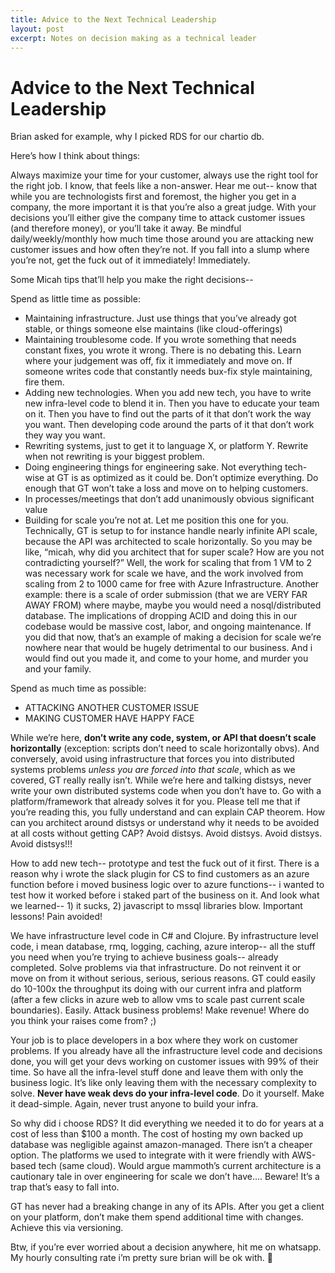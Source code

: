 ```yaml
---
title: Advice to the Next Technical Leadership
layout: post
excerpt: Notes on decision making as a technical leader
---
```


# Advice to the Next Technical Leadership

Brian asked for example, why I picked RDS for our chartio db. 

Here’s how I think about things:

Always maximize your time for your customer, always use the right tool for the right job. I know, that feels like a non-answer. Hear me out--  know that while you are technologists first and foremost, the higher you get in a company, the more important it is that you’re also a great judge. With your decisions you’ll either give the company time to attack customer issues (and therefore money), or you’ll take it away. Be mindful daily/weekly/monthly how much time those around you are attacking new customer issues and how often they’re not. If you fall into a slump where you’re not, get the fuck out of it immediately! Immediately.

Some Micah tips that’ll help you make the right decisions--

Spend as little time as possible:

 - Maintaining infrastructure. Just use things that you’ve already got stable, or things someone else maintains (like cloud-offerings)
 - Maintaining troublesome code. If you wrote something that needs constant fixes, you wrote it wrong. There is no debating this. Learn where your judgement was off, fix it immediately and move on. If someone writes code that constantly needs bux-fix style maintaining, fire them.
 - Adding new technologies. When you add new tech, you have to write new infra-level code to blend it in. Then you have to educate your team on it. Then you have to find out the parts of it that don’t work the way you want. Then developing code around the parts of it that don’t work they way you want. 
 - Rewriting systems, just to get it to language X, or platform Y. Rewrite when not rewriting is your biggest problem.
 - Doing engineering things for engineering sake. Not everything tech-wise at GT is as optimized as it could be. Don’t optimize everything. Do enough that GT won’t take a loss and move on to helping customers.
 - In processes/meetings that don’t add unanimously obvious significant value
 - Building for scale you’re not at. Let me position this one for you. Technically, GT is setup to for instance handle nearly infinite API scale, because the API was architected to scale horizontally. So you may be like, “micah, why did you architect that for super scale? How are you not contradicting yourself?” Well, the work for scaling that from 1 VM to 2 was necessary work for scale we have, and the work involved from scaling from 2 to 1000 came for free with Azure Infrastructure. Another example: there is a scale of order submission (that we are VERY FAR AWAY FROM) where maybe, maybe you would need a nosql/distributed database. The implications of dropping ACID and doing this in our codebase would be massive cost, labor, and ongoing maintenance. If you did that now, that’s an example of making a decision for scale we’re nowhere near that would be hugely detrimental to our business. And i would find out you made it, and come to your home, and murder you and your family.


Spend as much time as possible:

 - ATTACKING ANOTHER CUSTOMER ISSUE
 - MAKING CUSTOMER HAVE HAPPY FACE


While we’re here, **don’t write any code, system, or API that doesn’t scale horizontally** (exception: scripts don’t need to scale horizontally obvs). And conversely, avoid using infrastructure that forces you into distributed systems problems _unless you are forced into that scale_, which as we covered, GT really really isn’t.  While we’re here and talking distsys, never write your own distributed systems code when you don’t have to. Go with a platform/framework that already solves it for you. Please tell me that if you’re reading this, you fully understand and can explain CAP theorem. How can you architect around distsys or understand why it needs to be avoided at all costs without getting CAP? Avoid distsys. Avoid distsys. Avoid distsys. Avoid distsys!!!

How to add new tech-- prototype and test the fuck out of it first. There is a reason why i wrote the slack plugin for CS to find customers as an azure function before i moved business logic over to azure functions-- i wanted to test how it worked before i staked part of the business on it. And look what we learned-- 1) it sucks, 2) javascript to mssql libraries blow. Important lessons! Pain avoided!

We have infrastructure level code in C# and Clojure. By infrastructure level code, i mean database, rmq, logging, caching, azure interop-- all the stuff you need when you’re trying to achieve business goals-- already completed. Solve problems via that infrastructure. Do not reinvent it or move on from it without serious, serious, serious reasons. GT could easily do 10-100x the throughput its doing with our current infra and platform (after a few clicks in azure web to allow vms to scale past current scale boundaries). Easily. Attack business problems! Make revenue! Where do you think your raises come from? ;)

Your job is to place developers in a box where they work on customer problems. If you already have all the infrastructure level code and decisions done, you will get your devs working on customer issues with 99% of their time. So have all the infra-level stuff done and leave them with only the business logic. It’s like only leaving them with the necessary complexity to solve. **Never have weak devs do your infra-level code**. Do it yourself. Make it dead-simple. Again, never trust anyone to build your infra.

So why did i choose RDS? It did everything we needed it to do for years at a cost of less than $100 a month. The cost of hosting my own backed up database was negligible against amazon-managed. There isn’t a cheaper option. The platforms we used to integrate with it were friendly with AWS-based tech (same cloud). Would argue mammoth’s current architecture is a cautionary tale in over engineering for scale we don’t have…. Beware! It’s a trap that’s easy to fall into. 

GT has never had a breaking change in any of its APIs. After you get a client on your platform, don’t make them spend additional time with changes. Achieve this via versioning.

Btw, if you’re ever worried about a decision anywhere, hit me on whatsapp. My hourly consulting rate i’m pretty sure brian will be ok with. :beers:
